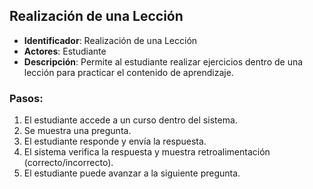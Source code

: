 ## Realización de una Lección

- **Identificador**: Realización de una Lección
- **Actores**: Estudiante
- **Descripción**: Permite al estudiante realizar ejercicios dentro de una lección para practicar el contenido de aprendizaje.

### Pasos:

1. El estudiante accede a un curso dentro del sistema.
2. Se muestra una pregunta.
3. El estudiante responde y envía la respuesta.
4. El sistema verifica la respuesta y muestra retroalimentación (correcto/incorrecto).
5. El estudiante puede avanzar a la siguiente pregunta.

